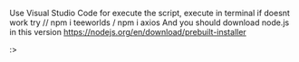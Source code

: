Use Visual Studio Code for execute the script, execute in terminal
if doesnt work try // npm i teeworlds / npm i axios
And you should download node.js in this version https://nodejs.org/en/download/prebuilt-installer

:>
